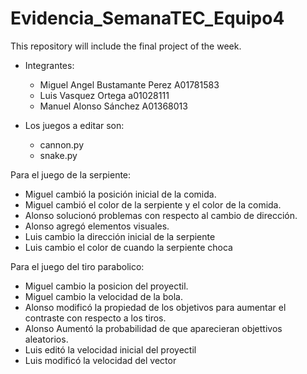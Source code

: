 # Evidencia_SemanaTEC_Equipo4
This repository will include the final project of the week.
- Integrantes: 
  - Miguel Angel Bustamante Perez A01781583
  - Luis Vasquez Ortega a01028111  
  - Manuel Alonso Sánchez A01368013 

- Los juegos a editar son:
  - cannon.py
  - snake.py

Para el juego de la serpiente: 
- Miguel cambió la posición inicial de la comida. 
- Miguel cambió el color de la serpiente y el color de la comida. 
- Alonso solucionó problemas con respecto al cambio de dirección.
- Alonso agregó elementos visuales.
- Luis cambio la dirección inicial de la serpiente
- Luis cambio el color de cuando la serpiente choca

Para el juego del tiro parabolico: 
- Miguel cambio la posicion del proyectil.
- Miguel cambio la velocidad de la bola.
- Alonso modificó la propiedad de los objetivos para aumentar el contraste con respecto a los tiros.
- Alonso Aumentó la probabilidad de que aparecieran objettivos aleatorios.
- Luis editó la velocidad inicial del proyectil 
- Luis modificó la velocidad del vector
 
